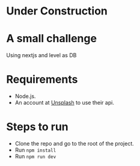 # Under Construction

# A small challenge

Using nextjs and level as DB

# Requirements
 - Node.js.
 - An account at [Unsplash](https://unsplash.com/) to use their api.


# Steps to run
 - Clone the repo and go to the root of the project.
 - Run `npm install`
 - Run `npm run dev`
